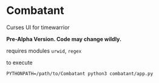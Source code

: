 # Combatant
Curses UI for timewarrior

**Pre-Alpha Version. Code may change wildly.**

requires modules `urwid`, `regex`

to execute
```
PYTHONPATH=/path/to/Combatant python3 combatant/app.py
```
